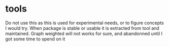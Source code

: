 # tools

Do not use this as this is used for experimental needs, or to figure concepts I would try.
When package is stable or usable it is extracted from tool and maintained.
Graph weighted will not works for sure, and abandonned until I got some time to spend on it

